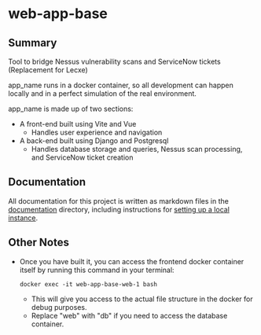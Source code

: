 # web-app-base

## Summary
Tool to bridge Nessus vulnerability scans and ServiceNow tickets (Replacement for Lecxe)

app_name runs in a docker container, so all development can happen locally and in a perfect simulation of the real environment.

app_name is made up of two sections:
- A front-end built using Vite and Vue
  - Handles user experience and navigation
- A back-end built using Django and Postgresql
  - Handles database storage and queries, Nessus scan processing, and ServiceNow ticket creation

## Documentation
All documentation for this project is written as markdown files in the [documentation](./documentation/) directory, including instructions for [setting up a local instance](./documentation/01-first-setup.md).

## Other Notes
- Once you have built it, you can access the frontend docker container itself by running this command in your terminal:
    ```
    docker exec -it web-app-base-web-1 bash
    ```
    - This will give you access to the actual file structure in the docker for debug purposes.
    - Replace "web" with "db" if you need to access the database container.
